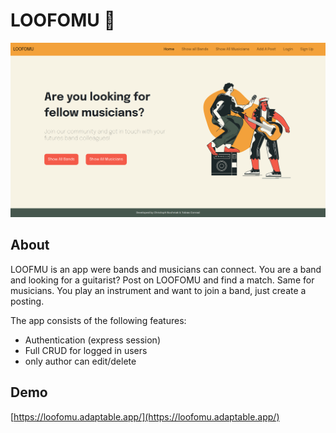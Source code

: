 # LOOFOMU 🎸

![Screenshot of LOOFOMU UI](https://raw.githubusercontent.com/ChriTobCoorporation/loofomu/main/public/images/loofomu.png)

## About 
LOOFMU is an app were bands and musicians can connect. You are a band and looking for a guitarist? Post on LOOFOMU and find a match.
Same for musicians. You play an instrument and want to join a band, just create a posting.

The app consists of the following features:

- Authentication (express session)
- Full CRUD for logged in users
- only author can edit/delete

## Demo
[https://loofomu.adaptable.app/](https://loofomu.adaptable.app/)
